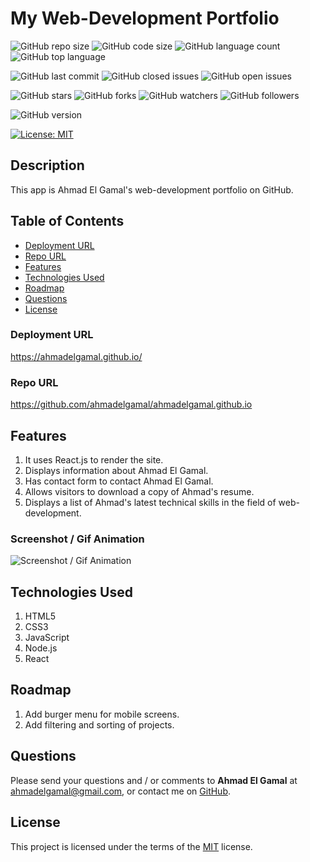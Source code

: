 # My Web-Development Portfolio

![GitHub repo size](https://img.shields.io/github/repo-size/ahmadelgamal/ahmadelgamal.github.io?style=plastic)
![GitHub code size](https://img.shields.io/github/languages/code-size/ahmadelgamal/ahmadelgamal.github.io?style=plastic)
![GitHub language count](https://img.shields.io/github/languages/count/ahmadelgamal/ahmadelgamal.github.io?style=plastic)
![GitHub top language](https://img.shields.io/github/languages/top/ahmadelgamal/ahmadelgamal.github.io?style=plastic)

![GitHub last commit](https://img.shields.io/github/last-commit/ahmadelgamal/ahmadelgamal.github.io?style=plastic)
![GitHub closed issues](https://img.shields.io/github/issues-closed-raw/ahmadelgamal/ahmadelgamal.github.io?color=green&style=plastic)
![GitHub open issues](https://img.shields.io/github/issues-raw/ahmadelgamal/ahmadelgamal.github.io?color=red&style=plastic)

![GitHub stars](https://img.shields.io/github/stars/ahmadelgamal/ahmadelgamal.github.io?style=social)
![GitHub forks](https://img.shields.io/github/forks/ahmadelgamal/ahmadelgamal.github.io?style=social)
![GitHub watchers](https://img.shields.io/github/watchers/ahmadelgamal/ahmadelgamal.github.io?style=social)
![GitHub followers](https://img.shields.io/github/followers/ahmadelgamal?style=social)

![GitHub version](https://img.shields.io/github/package-json/v/ahmadelgamal/ahmadelgamal.github.io?color=red&style=plastic)

[![License: MIT](https://img.shields.io/badge/License-MIT-yellow.svg)](https://opensource.org/licenses/MIT)

## Description
This app is Ahmad El Gamal's web-development portfolio on GitHub.

## Table of Contents
- [Deployment URL](#Deployment-URL)
- [Repo URL](#Repo-URL)
- [Features](#Features)
- [Technologies Used](#Technologies-Used)
- [Roadmap](#Roadmap)
- [Questions](#Questions)
- [License](#License)

### Deployment URL
https://ahmadelgamal.github.io/

### Repo URL
https://github.com/ahmadelgamal/ahmadelgamal.github.io

## Features
1. It uses React.js to render the site.
1. Displays information about Ahmad El Gamal.
1. Has contact form to contact Ahmad El Gamal.
1. Allows visitors to download a copy of Ahmad's resume.
1. Displays a list of Ahmad's latest technical skills in the field of web-development.

### Screenshot / Gif Animation
![Screenshot / Gif Animation](./src/assets/images/screenshots/portfolio.gif)

## Technologies Used
1. HTML5
1. CSS3
1. JavaScript
1. Node.js
1. React

## Roadmap
1. Add burger menu for mobile screens.
1. Add filtering and sorting of projects.

## Questions
Please send your questions and / or comments to **Ahmad El Gamal** at ahmadelgamal@gmail.com, or contact me on [GitHub](https://github.com/ahmadelgamal).

## License
This project is licensed under the terms of the [MIT](https://opensource.org/licenses/MIT) license.
